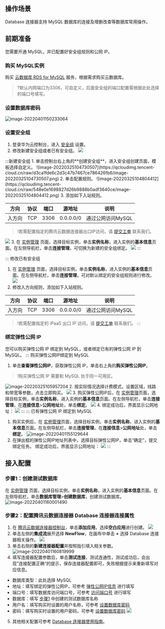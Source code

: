 ## 操作场景
Database 连接器支持 MySQL 数据库的连接及增删改查等数据库常用操作。

## 前期准备

您需要开通 MySQL，并已配置好安全组规则和公网 IP。 

### 购买 MySQL实例

购买 [云数据库 RDS for MySQL](https://console.huaweicloud.com/rds/?agencyId=344eb50173f9430489ff1be6c4769e54&region=cn-south-1&locale=zh-cn#/rds/createIns) 服务，根据需求购买云数据库。
>?默认内网端口为3306，可自定义，后面安全组的端口配置需根据此处选择的端口号填写。


### 设置数据库密码[](id:method3)

 ![image-20220401150233064](https://qcloudimg.tencent-cloud.cn/raw/c9294d2f7fa67bab147c0753c3e1b843.png)
 
### 设置安全组

1. 登录华为云控制台，进入 [安全组](https://console.huaweicloud.com/vpc/?region=cn-south-1#/secGroups) 设置。
2. 修改新建安全组或者已有安全组。
![](https://qcloudimg.tencent-cloud.cn/raw/23cd4b4c5da4e5d16934f86dd0e342a7.png)
<dx-tabs>
:::新建安全组
1. 单击控制台右上角的**创建安全组**，进入安全组创建页面，模板选择自定义。
![image-20220325104730507](https://qcloudimg.tencent-cloud.cn/raw/d3ca1fde6c2d3c47b7467ce786426fb6/image-20220325104730507.png)
2. 单击配置规则。
![image-20220325104804412](https://qcloudimg.tencent-cloud.cn/raw/548e0e1698827d26b9888b0adf3640ce/image-20220325104804412.png)
3. 添加如下入站规则。


 | 方向   | 协议 | 端口 | 源地址    | 说明              |
 | ------ | ---- | ---- | --------- | ----------------- |
 | 入方向 | TCP  | 3306 | 0.0.0.0/0 | 通过公网访问MySQL |
 
>!若需配置指定的腾讯云数据连接器出口IP访问，请 [提交工单](https://console.cloud.tencent.com/workorder/category) 联系我们。
>
 ![](https://qcloudimg.tencent-cloud.cn/raw/f61626b645f633082a737ee1c1db34f6.png)
 3. 在 [实例管理](https://console.huaweicloud.com/rds/?agencyId=0d6513274680f2a11fe9c008e8660bbb&region=cn-east-3&locale=zh-cn#/rds/management/list) 页面，选择目标实例，单击**实例名称**，进入实例的**基本信息**页面。在左侧导航栏，单击**连接管理**，可切换为新建的安全组绑定。
 ![](https://qcloudimg.tencent-cloud.cn/raw/5b38c1657496de2458cf251d9778df94.png)
 :::

 ::: 修改已有安全组

 1. 在 [实例管理](https://console.huaweicloud.com/rds/?agencyId=0d6513274680f2a11fe9c008e8660bbb&region=cn-east-3&locale=zh-cn#/rds/management/list) 页面，选择目标实例，单击**实例名称**，进入实例的**基本信息**页面。在左侧导航栏，单击**连接管理**，可对默认绑定的安全组规则进行修改。
![](https://qcloudimg.tencent-cloud.cn/raw/e6f03e2aaca9d1d2be6bded81cd93046.png)
2. 修改入方向规则，添加如下入站规则。



 | 方向   | 协议 | 端口 | 源地址    | 说明              |
 | ------ | ---- | ---- | --------- | ----------------- |
 | 入方向 | TCP  | 3306 | 0.0.0.0/0 | 通过公网访问MySQL |
>!若需配置指定的 iPaaS 出口 IP 访问，请 [提交工单](https://console.cloud.tencent.com/workorder/category) 联系我们。
 :::

</dx-tabs>
 

### 绑定弹性公网 IP
您可以购买弹性公网 IP 绑定到 MySQL，或者绑定已有的弹性公网 IP 到 MySQL。
<dx-tabs>
 ::: 购买弹性公网IP绑定到 MySQL

1. 单击**查看弹性公网IP**，获取弹性公网 IP，单击右上角的**购买弹性公网IP**。
>!购买弹性公网 IP 需要和 MySQL 处于同一可用区。
>
![image-20220325105957204](https://qcloudimg.tencent-cloud.cn/raw/da9d0685e106381d7ddf3ce35933d556/image-20220325105957204.png)
2. 按实际情况选择计费模式，设置区域，线路和带宽等参数，点击立即购买。
 ![](https://qcloudimg.tencent-cloud.cn/raw/cddd277747e1c935378042a8be6d600b.png)
3. 购买弹性公网IP后，在 [实例管理](https://console.huaweicloud.com/rds/?agencyId=0d6513274680f2a11fe9c008e8660bbb&region=cn-east-3&locale=zh-cn#/rds/management/list)页面，选择目标实例，单击**实例名称**，进入实例的**基本信息**页面。在左侧导航栏，单击**连接管理**，在**连接信息**>**公网地址**处，单击**绑定**。
 ![](https://qcloudimg.tencent-cloud.cn/raw/bd7ac1f5974a70d800815f40c09835c7.png)
 4. 绑定成功后，界面显示公网地址：[](id:method1)
![](https://qcloudimg.tencent-cloud.cn/raw/edab7019fe21ff19742301ce4179f06f.png)
:::
::: 已有弹性公网 IP 绑定到 MySQL

1. 购买实例后，在 [实例管理](https://console.huaweicloud.com/rds/?agencyId=0d6513274680f2a11fe9c008e8660bbb&region=cn-east-3&locale=zh-cn#/rds/management/list)页面，选择目标实例，单击**实例名称**，进入实例的**基本信息**页面。在左侧导航栏，单击**连接管理**，在**连接信息**>**公网地址**处，单击**绑定**。
 ![image-20220401155129644](https://qcloudimg.tencent-cloud.cn/raw/9e998721254b996b7175f803d1bcf7b3.png)
 2. 在弹出框的弹性公网IP地址列表中，选择目标弹性公网IP，单击“确定”，提交绑定任务。 绑定成功后，界面显示公网地址：
![](https://qcloudimg.tencent-cloud.cn/raw/37a938431fa4adb8e28532b30fd2d652.png)
 :::
 
</dx-tabs>

## 接入配置
### 步骤1：创建测试数据库[](id:method2)

在 [实例管理](https://console.huaweicloud.com/rds/?agencyId=0d6513274680f2a11fe9c008e8660bbb&region=cn-east-3&locale=zh-cn#/rds/management/list) 页面，选择目标实例，单击**实例名称**，进入实例的**基本信息**页面。在左侧导航栏，单击**数据库管理**>**创建数据库**，创建测试数据库。
![image-20220401160001490](https://qcloudimg.tencent-cloud.cn/raw/1a8070b507ac93a3ca3c9c1195eeaab1.png)

### 步骤2：配置腾讯云数据连接器 Database 连接器连接属性

1. 在 [腾讯云数据连接器控制台](https://console.cloud.tencent.com/ipaas)，单击**添加应用**，选择**空白应用**进行创建。
![](https://qcloudimg.tencent-cloud.cn/raw/f0e3a02558a61e6168e4a6c993931820.png)
2. 单击左侧的**集成流**展开选择 **NewFlow**，在画布中单击 **+** 选择 Database 连接器相关操作。
![](https://qcloudimg.tencent-cloud.cn/raw/d9c19f62caa7e148b330f90c69ee6a5f.png)
3. 单击右侧的**新建连接器配置**并按照指引填入相关参数。
![image-20220401160819999](https://qcloudimg.tencent-cloud.cn/raw/14e0018d4398c500a088685161920d57.png)
4. 填写连接器配置参数后，单击**测试连接**，测试连通性，测试成功后，会出现”连接配置正确“的提示，保存连接器配置即可，失败根据提示来重新填写对应信息。
 - 数据库类型：此处选择 MySQL
 - 地址：填写绑定的弹性公网IP，可参考 [弹性公网IP信息](#method1) 进行填写
 - 端口号：填写数据库访问端口号，可参考 [访问端口号](#method1) 进行填写
 - 数据库：填写 [步骤1](#method2) 中创建的测试数据库名称
 - 用户名：填写购买时设置的用户名称，可参考 [设置数据库密码](#method3)
 - 密码：填写购买时设置的用户密码，可参考 [设置数据库密码](#method3)
![](https://qcloudimg.tencent-cloud.cn/raw/28ac4b468b4fad33c1a9d42f9f189ef7.png)
5. 其他相关配置可参考 [Database 连接器使用指南](https://cloud.tencent.com/document/product/1270/55449)。
